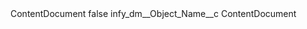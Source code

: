 <?xml version="1.0" encoding="UTF-8"?>
<CustomMetadata xmlns="http://soap.sforce.com/2006/04/metadata" xmlns:xsi="http://www.w3.org/2001/XMLSchema-instance" xmlns:xsd="http://www.w3.org/2001/XMLSchema">
    <label>ContentDocument</label>
    <protected>false</protected>
    <values>
        <field>infy_dm__Object_Name__c</field>
        <value xsi:type="xsd:string">ContentDocument</value>
    </values>
</CustomMetadata>
